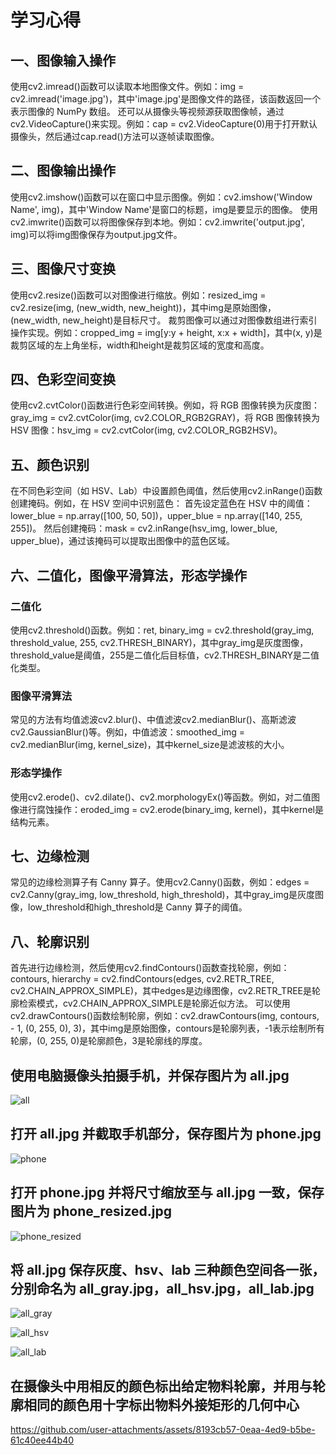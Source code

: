 # 学习心得
## 一、图像输入操作
使用cv2.imread()函数可以读取本地图像文件。例如：img = cv2.imread('image.jpg')，其中'image.jpg'是图像文件的路径，该函数返回一个表示图像的 NumPy 数组。
还可以从摄像头等视频源获取图像帧，通过cv2.VideoCapture()来实现。例如：cap = cv2.VideoCapture(0)用于打开默认摄像头，然后通过cap.read()方法可以逐帧读取图像。
## 二、图像输出操作
使用cv2.imshow()函数可以在窗口中显示图像。例如：cv2.imshow('Window Name', img)，其中'Window Name'是窗口的标题，img是要显示的图像。
使用cv2.imwrite()函数可以将图像保存到本地。例如：cv2.imwrite('output.jpg', img)可以将img图像保存为output.jpg文件。
## 三、图像尺寸变换
使用cv2.resize()函数可以对图像进行缩放。例如：resized_img = cv2.resize(img, (new_width, new_height))，其中img是原始图像，(new_width, new_height)是目标尺寸。
裁剪图像可以通过对图像数组进行索引操作实现。例如：cropped_img = img[y:y + height, x:x + width]，其中(x, y)是裁剪区域的左上角坐标，width和height是裁剪区域的宽度和高度。
## 四、色彩空间变换
使用cv2.cvtColor()函数进行色彩空间转换。例如，将 RGB 图像转换为灰度图：gray_img = cv2.cvtColor(img, cv2.COLOR_RGB2GRAY)，将 RGB 图像转换为 HSV 图像：hsv_img = cv2.cvtColor(img, cv2.COLOR_RGB2HSV)。
## 五、颜色识别
在不同色彩空间（如 HSV、Lab）中设置颜色阈值，然后使用cv2.inRange()函数创建掩码。例如，在 HSV 空间中识别蓝色：
首先设定蓝色在 HSV 中的阈值：lower_blue = np.array([100, 50, 50])，upper_blue = np.array([140, 255, 255])。
然后创建掩码：mask = cv2.inRange(hsv_img, lower_blue, upper_blue)，通过该掩码可以提取出图像中的蓝色区域。
## 六、二值化，图像平滑算法，形态学操作
### 二值化
使用cv2.threshold()函数。例如：ret, binary_img = cv2.threshold(gray_img, threshold_value, 255, cv2.THRESH_BINARY)，其中gray_img是灰度图像，threshold_value是阈值，255是二值化后目标值，cv2.THRESH_BINARY是二值化类型。
### 图像平滑算法
常见的方法有均值滤波cv2.blur()、中值滤波cv2.medianBlur()、高斯滤波cv2.GaussianBlur()等。例如，中值滤波：smoothed_img = cv2.medianBlur(img, kernel_size)，其中kernel_size是滤波核的大小。
### 形态学操作
使用cv2.erode()、cv2.dilate()、cv2.morphologyEx()等函数。例如，对二值图像进行腐蚀操作：eroded_img = cv2.erode(binary_img, kernel)，其中kernel是结构元素。
## 七、边缘检测
常见的边缘检测算子有 Canny 算子。使用cv2.Canny()函数，例如：edges = cv2.Canny(gray_img, low_threshold, high_threshold)，其中gray_img是灰度图像，low_threshold和high_threshold是 Canny 算子的阈值。
## 八、轮廓识别
首先进行边缘检测，然后使用cv2.findContours()函数查找轮廓，例如：contours, hierarchy = cv2.findContours(edges, cv2.RETR_TREE, cv2.CHAIN_APPROX_SIMPLE)，其中edges是边缘图像，cv2.RETR_TREE是轮廓检索模式，cv2.CHAIN_APPROX_SIMPLE是轮廓近似方法。
可以使用cv2.drawContours()函数绘制轮廓，例如：cv2.drawContours(img, contours, - 1, (0, 255, 0), 3)，其中img是原始图像，contours是轮廓列表，-1表示绘制所有轮廓，(0, 255, 0)是轮廓颜色，3是轮廓线的厚度。

## 使用电脑摄像头拍摄手机，并保存图片为 all.jpg

![all](https://github.com/user-attachments/assets/1bb35dd2-eaf8-47c4-9bb6-c6169c05d5e0)
## 打开 all.jpg 并截取手机部分，保存图片为 phone.jpg

![phone](https://github.com/user-attachments/assets/39b64c56-e6cc-40fd-83db-04243918bb62)
## 打开 phone.jpg 并将尺寸缩放至与 all.jpg 一致，保存图片为 phone_resized.jpg 

![phone_resized](https://github.com/user-attachments/assets/857ebb7e-63b4-4cca-995f-eab2b16d407a)
## 将 all.jpg 保存灰度、hsv、lab 三种颜色空间各一张，分别命名为 all_gray.jpg，all_hsv.jpg，all_lab.jpg 
![all_gray](https://github.com/user-attachments/assets/f9b7b3e7-0f8e-4622-81d9-637e59de7768)

![all_hsv](https://github.com/user-attachments/assets/89ce39c0-e1bd-4eb0-9561-3956437aa0ff)

![all_lab](https://github.com/user-attachments/assets/04821893-3128-4ee7-b528-2d43c93b56a9)
## 在摄像头中用相反的颜色标出给定物料轮廓，并用与轮廓相同的颜色用十字标出物料外接矩形的几何中心

https://github.com/user-attachments/assets/8193cb57-0eaa-4ed9-b5be-61c40ee44b40

